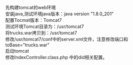 先构建tomcat的web环境  
安装java,测试环境java版本：java version "1.8.0_201"  
配置Tocmat版本：Tomcat7  
测试环境Tomcat目录为：/usr/tomcat7  
将trucks.war拷贝到：/usr/tomcat7  
修改/usr/tomcat7/conf中的server.xml文件，注意修改端口和 toBase="trucks.war"  
启动tomcat  
修改IndexController.class.php 中的did相关配置。  
